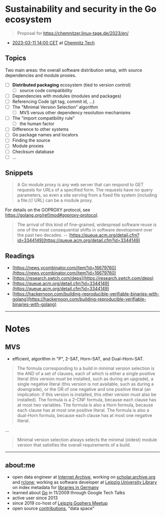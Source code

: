 # Sustainability and security in the Go ecosystem

> Proposal for https://chemnitzer.linux-tage.de/2023/en/

* [2023-03-11 14:00 CET](https://chemnitzer.linux-tage.de/2023/de/programm/vortraege/?force=1) at [Chemnitz Tech](https://www.tu-chemnitz.de/)

## Topics

Two main areas: the overall software distribution setup, with source dependencies and module proxies.

* [ ] **Distributed packaging** ecosystem (tied to version control)
    * [ ] source code compatibility
* [ ] Dependencies with modules (modules and packages)
* [ ] Referencing Code (git tag, commit id, ...)
* [ ] The "Minimal Version Selection" algorithm
    * [ ] MVS versus other dependency resolution mechanisms
* [ ] The "import compatibility rule"
    * [ ] the human factor
* [ ] Difference to other systems
* [ ] Go package names and locators
* [ ] Finding the source
* [ ] Module proxies
* [ ] Checksum database
* [ ] ...

## Snippets

> A Go module proxy is any web server that can respond to GET requests for
URLs of a specified form. The requests have no query parameters, so even a site
serving from a fixed file system (including a file:/// URL) can be a module
proxy.

For details on the GOPROXY protocol, see
https://golang.org/ref/mod#goproxy-protocol.

> The arrival of this kind of fine-grained, widespread software reuse is one
> of the most consequential shifts in software development over the past two
> decades. --  [https://queue.acm.org/detail.cfm?id=3344149](https://queue.acm.org/detail.cfm?id=3344149)

## Readings

* [https://news.ycombinator.com/item?id=16679760](https://news.ycombinator.com/item?id=16679760)
* [https://research.swtch.com/deps](https://research.swtch.com/deps)
* [https://queue.acm.org/detail.cfm?id=3344149](https://queue.acm.org/detail.cfm?id=3344149)
* [https://hackernoon.com/building-reproducible-verifiable-binaries-with-golang](https://hackernoon.com/building-reproducible-verifiable-binaries-with-golang)

----

# Notes

## MVS

* efficient, algorithm in "P", 2-SAT, Horn-SAT, and Dual-Horn-SAT.

> The formula corresponding to a build in minimal version selection is the AND
> of a set of clauses, each of which is either a single positive literal (this
> version must be installed, such as during an upgrade), a single negative
> literal (this version is not available, such as during a downgrade), or the
> OR of one negative and one positive literal (an implication: if this version
> is installed, this other version must also be installed). The formula is a
> 2-CNF formula, because each clause has at most two variables. The formula is
> also a Horn formula, because each clause has at most one positive literal.
> The formula is also a dual-Horn formula, because each clause has at most one
> negative literal.

...

> Minimal version selection always selects the minimal (oldest) module version
> that satisfies the overall requirements of a build.


----

## about:me

* open data engineer at [Internet Archive](https://archive.org), working on
  [scholar.archive.org](https://scholar.archive.org) and
[rclone](https://rclone.org/); working as software developer at [Leipzig
University Library](https://www.ub.uni-leipzig.de) on index metadata for
[libraries in Germany](https://finc.info/)
* learned about [Go](https://go.dev) in 11/2009 through Google Tech Talks
* active user since 2013
* since 2019 co-host of [Leipzig Gophers Meetup](https://golangleipzig.space/)
* open source [contributions](https://github.com/miku), "data space"

